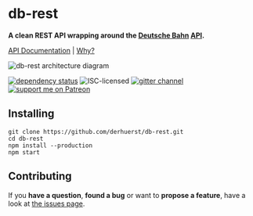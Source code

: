 # db-rest

**A clean REST API wrapping around the [Deutsche Bahn](https://en.wikipedia.org/wiki/Deutsche_Bahn) [API](https://github.com/derhuerst/db-hafas#db-hafas).**

[API Documentation](docs/index.md) | [Why?](docs/why.md)

![db-rest architecture diagram](https://rawgit.com/derhuerst/db-rest/db-rest/architecture.svg)

[![dependency status](https://img.shields.io/david/derhuerst/db-rest.svg)](https://david-dm.org/derhuerst/db-rest)
![ISC-licensed](https://img.shields.io/github/license/derhuerst/db-rest.svg)
[![gitter channel](https://badges.gitter.im/derhuerst/db-rest.svg)](https://gitter.im/derhuerst/db-rest)
[![support me on Patreon](https://img.shields.io/badge/support%20me-on%20patreon-fa7664.svg)](https://patreon.com/derhuerst)


## Installing

```
git clone https://github.com/derhuerst/db-rest.git
cd db-rest
npm install --production
npm start
```


## Contributing

If you **have a question**, **found a bug** or want to **propose a feature**, have a look at [the issues page](https://github.com/derhuerst/db-rest/issues).
